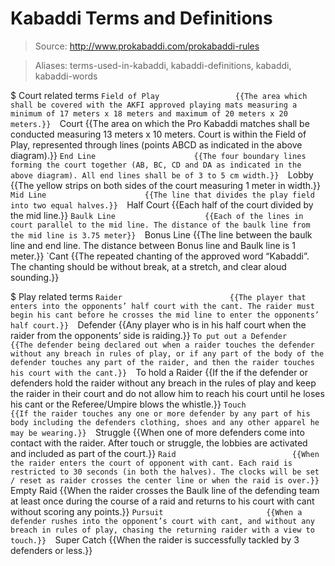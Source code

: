 # Kabaddi Terms and Definitions

> Source: http://www.prokabaddi.com/prokabaddi-rules

> Aliases: terms-used-in-kabaddi, kabaddi-definitions, kabaddi, kabaddi-words

$ Court related terms
    `Field of Play                 {{The area which shall be covered with the AKFI approved playing mats measuring a minimum of 17 meters x 18 meters and maximum of 20 meters x 20 meters.}} 
    `Court                         {{The area on which the Pro Kabaddi matches shall be conducted measuring 13 meters x 10 meters. Court is within the Field of Play, represented through lines (points ABCD as indicated in the above diagram).}} 
    `End Line                      {{The four boundary lines forming the court together (AB, BC, CD and DA as indicated in the above diagram). All end lines shall be of 3 to 5 cm width.}} 
    `Lobby                         {{The yellow strips on both sides of the court measuring 1 meter in width.}} 
    `Mid Line                      {{The line that divides the play field into two equal halves.}} 
    `Half Court                    {{Each half of the court divided by the mid line.}} 
    `Baulk Line                    {{Each of the lines in court parallel to the mid line. The distance of the baulk line from the mid line is 3.75 meter}} 
    `Bonus Line                    {{The line between the baulk line and end line. The distance between Bonus line and Baulk line is 1 meter.}} 
    `Cant                          {{The repeated chanting of the approved word “Kabaddi”. The chanting should be without break, at a stretch, and clear aloud sounding.}} 

$ Play related terms
    `Raider                        {{The player that enters into the opponents’ half court with the cant. The raider must begin his cant before he crosses the mid line to enter the opponents’ half court.}} 
    `Defender                      {{Any player who is in his half court when the raider from the opponents’ side is raiding.}} 
    `To put out a Defender         {{The defender being declared out when a raider touches the defender without any breach in rules of play, or if any part of the body of the defender touches any part of the raider, and then the raider touches his court with the cant.}} 
    `To hold a Raider              {{If the if the defender or defenders hold the raider without any breach in the rules of play and keep the raider in their court and do not allow him to reach his court until he loses his cant or the Referee/Umpire blows the whistle.}} 
    `Touch                         {{If the raider touches any one or more defender by any part of his body including the defenders clothing, shoes and any other apparel he may be wearing.}} 
    `Struggle                      {{When one of more defenders come into contact with the raider. After touch or struggle, the lobbies are activated and included as part of the court.}} 
    `Raid                          {{When the raider enters the court of opponent with cant. Each raid is restricted to 30 seconds (in both the halves). The clocks will be set / reset as raider crosses the center line or when the raid is over.}} 
    `Empty Raid                    {{When the raider crosses the Baulk line of the defending team at least once during the course of a raid and returns to his court with cant without scoring any points.}} 
    `Pursuit                       {{When a defender rushes into the opponent’s court with cant, and without any breach in rules of play, chasing the returning raider with a view to touch.}} 
    `Super Catch                   {{When the raider is successfully tackled by 3 defenders or less.}} 

